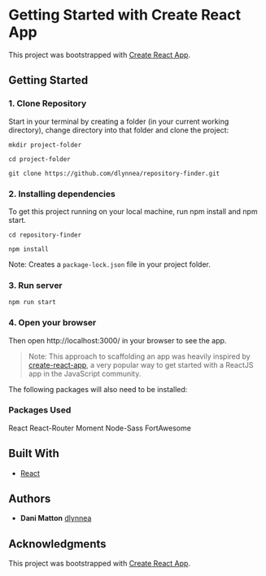 # Getting Started with Create React App

This project was bootstrapped with [Create React App](https://github.com/facebook/create-react-app).

## Getting Started

### 1. Clone Repository

Start in your terminal by creating a folder (in your current working directory), change directory into that folder and clone the project:

```
mkdir project-folder
```

```
cd project-folder
```

```
git clone https://github.com/dlynnea/repository-finder.git
```

### 2. Installing dependencies

To get this project running on your local machine, run npm install and npm start.

```
cd repository-finder
```

```
npm install
```

Note: Creates a `package-lock.json` file in your project folder.

### 3. Run server

```
npm run start
```

### 4. Open your browser

Then open http://localhost:3000/ in your browser to see the app.


> Note: This approach to scaffolding an app was heavily inspired by [create-react-app](https://create-react-app.dev/), a very popular way to get started with a ReactJS app in the JavaScript community.


The following packages will also need to be installed:

### Packages Used

React
React-Router
Moment
Node-Sass
FortAwesome

## Built With

* [React](https://reactjs.org/)

## Authors

* **Dani Matton** 
[dlynnea](https://github.com/dlynnea)

## Acknowledgments

This project was bootstrapped with [Create React App](https://github.com/facebook/create-react-app).